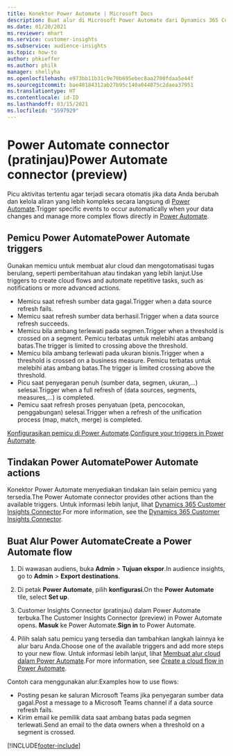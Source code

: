 ```yaml
---
title: Konektor Power Automate | Microsoft Docs
description: Buat alur di Microsoft Power Automate dari Dynamics 365 Customer Insights.
ms.date: 01/20/2021
ms.reviewer: mhart
ms.service: customer-insights
ms.subservice: audience-insights
ms.topic: how-to
author: phkieffer
ms.author: philk
manager: shellyha
ms.openlocfilehash: e973bb11b31c9e70b695ebec8aa2700fdaa5e44f
ms.sourcegitcommit: bae40184312ab27b95c140a044875c2daea37951
ms.translationtype: HT
ms.contentlocale: id-ID
ms.lasthandoff: 03/15/2021
ms.locfileid: "5597929"
---
```

# <a name="power-automate-connector-preview"></a><span data-ttu-id="e991b-103">Power Automate connector (pratinjau)</span><span class="sxs-lookup"><span data-stu-id="e991b-103">Power Automate connector (preview)</span></span>

<span data-ttu-id="e991b-104">Picu aktivitas tertentu agar terjadi secara otomatis jika data Anda berubah dan kelola aliran yang lebih kompleks secara langsung di [Power Automate](https://flow.microsoft.com/).</span><span class="sxs-lookup"><span data-stu-id="e991b-104">Trigger specific events to occur automatically when your data changes and manage more complex flows directly in [Power Automate](https://flow.microsoft.com/).</span></span>

## <a name="power-automate-triggers"></a><span data-ttu-id="e991b-105">Pemicu Power Automate</span><span class="sxs-lookup"><span data-stu-id="e991b-105">Power Automate triggers</span></span>

<span data-ttu-id="e991b-106">Gunakan memicu untuk membuat alur cloud dan mengotomatisasi tugas berulang, seperti pemberitahuan atau tindakan yang lebih lanjut.</span><span class="sxs-lookup"><span data-stu-id="e991b-106">Use triggers to create cloud flows and automate repetitive tasks, such as notifications or more advanced actions.</span></span> 

- <span data-ttu-id="e991b-107">Memicu saat refresh sumber data gagal.</span><span class="sxs-lookup"><span data-stu-id="e991b-107">Trigger when a data source refresh fails.</span></span> 
- <span data-ttu-id="e991b-108">Memicu saat refresh sumber data berhasil.</span><span class="sxs-lookup"><span data-stu-id="e991b-108">Trigger when a data source refresh succeeds.</span></span>
- <span data-ttu-id="e991b-109">Memicu bila ambang terlewati pada segmen.</span><span class="sxs-lookup"><span data-stu-id="e991b-109">Trigger when a threshold is crossed on a segment.</span></span> <span data-ttu-id="e991b-110">Pemicu terbatas untuk melebihi atas ambang batas.</span><span class="sxs-lookup"><span data-stu-id="e991b-110">The trigger is limited to crossing above the threshold.</span></span>
- <span data-ttu-id="e991b-111">Memicu bila ambang terlewati pada ukuran bisnis.</span><span class="sxs-lookup"><span data-stu-id="e991b-111">Trigger when a threshold is crossed on a business measure.</span></span> <span data-ttu-id="e991b-112">Pemicu terbatas untuk melebihi atas ambang batas.</span><span class="sxs-lookup"><span data-stu-id="e991b-112">The trigger is limited crossing above the threshold.</span></span>
- <span data-ttu-id="e991b-113">Picu saat penyegaran penuh (sumber data, segmen, ukuran,...) selesai.</span><span class="sxs-lookup"><span data-stu-id="e991b-113">Trigger when a full refresh of (data sources, segments, measures,...) is completed.</span></span>
- <span data-ttu-id="e991b-114">Pemicu saat refresh proses penyatuan (peta, pencocokan, penggabungan) selesai.</span><span class="sxs-lookup"><span data-stu-id="e991b-114">Trigger when a refresh of the unification process (map, match, merge) is completed.</span></span>

<span data-ttu-id="e991b-115">[Konfigurasikan pemicu di Power Automate](https://flow.microsoft.com/connectors/shared_customerinsights/dynamics-365-customer-insights-connector/).</span><span class="sxs-lookup"><span data-stu-id="e991b-115">[Configure your triggers in Power Automate](https://flow.microsoft.com/connectors/shared_customerinsights/dynamics-365-customer-insights-connector/).</span></span>

## <a name="power-automate-actions"></a><span data-ttu-id="e991b-116">Tindakan Power Automate</span><span class="sxs-lookup"><span data-stu-id="e991b-116">Power Automate actions</span></span>
<span data-ttu-id="e991b-117">Konektor Power Automate menyediakan tindakan lain selain pemicu yang tersedia.</span><span class="sxs-lookup"><span data-stu-id="e991b-117">The Power Automate connector provides other actions than the available triggers.</span></span> <span data-ttu-id="e991b-118">Untuk informasi lebih lanjut, lihat [Dynamics 365 Customer Insights Connector](/connectors/customerinsights/).</span><span class="sxs-lookup"><span data-stu-id="e991b-118">For more information, see the [Dynamics 365 Customer Insights Connector](/connectors/customerinsights/).</span></span>

## <a name="create-a-power-automate-flow"></a><span data-ttu-id="e991b-119">Buat Alur Power Automate</span><span class="sxs-lookup"><span data-stu-id="e991b-119">Create a Power Automate flow</span></span>

1. <span data-ttu-id="e991b-120">Di wawasan audiens, buka **Admin** > **Tujuan ekspor**.</span><span class="sxs-lookup"><span data-stu-id="e991b-120">In audience insights, go to **Admin** > **Export destinations**.</span></span>

1. <span data-ttu-id="e991b-121">Di petak **Power Automate**, pilih **konfigurasi**.</span><span class="sxs-lookup"><span data-stu-id="e991b-121">On the **Power Automate** tile, select **Set up**.</span></span>

1. <span data-ttu-id="e991b-122">Customer Insights Connector (pratinjau) dalam Power Automate terbuka.</span><span class="sxs-lookup"><span data-stu-id="e991b-122">The Customer Insights Connector (preview) in Power Automate opens.</span></span> <span data-ttu-id="e991b-123">**Masuk** ke Power Automate.</span><span class="sxs-lookup"><span data-stu-id="e991b-123">**Sign in** to Power Automate.</span></span>

1. <span data-ttu-id="e991b-124">Pilih salah satu pemicu yang tersedia dan tambahkan langkah lainnya ke alur baru Anda.</span><span class="sxs-lookup"><span data-stu-id="e991b-124">Choose one of the available triggers and add more steps to your new flow.</span></span> <span data-ttu-id="e991b-125">Untuk informasi lebih lanjut, lihat [Membuat alur cloud dalam Power Automate](/power-automate/get-started-logic-flow).</span><span class="sxs-lookup"><span data-stu-id="e991b-125">For more information, see [Create a cloud flow in Power Automate](/power-automate/get-started-logic-flow).</span></span>

<span data-ttu-id="e991b-126">Contoh cara menggunakan alur:</span><span class="sxs-lookup"><span data-stu-id="e991b-126">Examples how to use flows:</span></span> 
- <span data-ttu-id="e991b-127">Posting pesan ke saluran Microsoft Teams jika penyegaran sumber data gagal.</span><span class="sxs-lookup"><span data-stu-id="e991b-127">Post a message to a Microsoft Teams channel if a data source refresh fails.</span></span> 
- <span data-ttu-id="e991b-128">Kirim email ke pemilik data saat ambang batas pada segmen terlewati.</span><span class="sxs-lookup"><span data-stu-id="e991b-128">Send an email to the data owners when a threshold on a segment is crossed.</span></span>



[!INCLUDE[footer-include](../includes/footer-banner.md)]